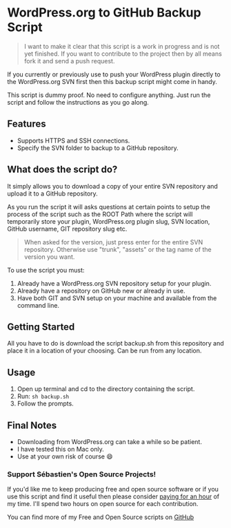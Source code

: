 # WordPress.org to GitHub Backup Script
> I want to make it clear that this script is a work in progress and is not yet finished. If you want to contribute to the project then by all means fork it and send a push request.

If you currently or previously use to push your WordPress plugin directly to the WordPress.org SVN first then this backup script might come in handy.

This script is dummy proof. No need to configure anything. Just run the script and follow the instructions as you go along.

## Features
* Supports HTTPS and SSH connections.
* Specify the SVN folder to backup to a GitHub repository.

## What does the script do?
It simply allows you to download a copy of your entire SVN repository and upload it to a GitHub repository.

As you run the script it will asks questions at certain points to setup the process of the script such as the ROOT Path where the script will temporarily store your plugin, WordPress.org plugin slug, SVN location, GitHub username, GIT repository slug etc.

> When asked for the version, just press enter for the entire SVN repository. Otherwise use "trunk", "assets" or the tag name of the version you want.

To use the script you must:

1. Already have a WordPress.org SVN repository setup for your plugin.
2. Already have a repository on GitHub new or already in use.
3. Have both GIT and SVN setup on your machine and available from the command line.

## Getting Started

All you have to do is download the script backup.sh from this repository and place it in a location of your choosing. Can be run from any location.

## Usage

1. Open up terminal and cd to the directory containing the script.
2. Run: ```sh backup.sh```
3. Follow the prompts.

## Final Notes

- Downloading from WordPress.org can take a while so be patient.
- I have tested this on Mac only.
- Use at your own risk of course :smile:

### Support Sébastien's Open Source Projects!
If you'd like me to keep producing free and open source software or if you use this script and find it useful then please consider [paying for an hour](https://www.paypal.me/CodeBreaker/100eur) of my time. I'll spend two hours on open source for each contribution.

You can find more of my Free and Open Source scripts on [GitHub](https://github.com/seb86)
